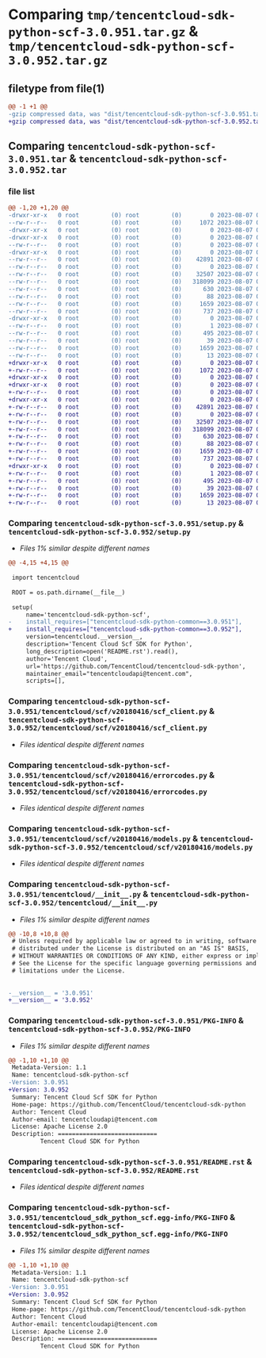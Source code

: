 # Comparing `tmp/tencentcloud-sdk-python-scf-3.0.951.tar.gz` & `tmp/tencentcloud-sdk-python-scf-3.0.952.tar.gz`

## filetype from file(1)

```diff
@@ -1 +1 @@
-gzip compressed data, was "dist/tencentcloud-sdk-python-scf-3.0.951.tar", last modified: Mon Aug  7 00:32:42 2023, max compression
+gzip compressed data, was "dist/tencentcloud-sdk-python-scf-3.0.952.tar", last modified: Mon Aug  7 09:00:33 2023, max compression
```

## Comparing `tencentcloud-sdk-python-scf-3.0.951.tar` & `tencentcloud-sdk-python-scf-3.0.952.tar`

### file list

```diff
@@ -1,20 +1,20 @@
-drwxr-xr-x   0 root         (0) root         (0)        0 2023-08-07 00:32:42.000000 tencentcloud-sdk-python-scf-3.0.951/
--rw-r--r--   0 root         (0) root         (0)     1072 2023-08-07 00:32:42.000000 tencentcloud-sdk-python-scf-3.0.951/setup.py
-drwxr-xr-x   0 root         (0) root         (0)        0 2023-08-07 00:32:42.000000 tencentcloud-sdk-python-scf-3.0.951/tencentcloud/
-drwxr-xr-x   0 root         (0) root         (0)        0 2023-08-07 00:32:42.000000 tencentcloud-sdk-python-scf-3.0.951/tencentcloud/scf/
--rw-r--r--   0 root         (0) root         (0)        0 2023-08-07 00:32:42.000000 tencentcloud-sdk-python-scf-3.0.951/tencentcloud/scf/__init__.py
-drwxr-xr-x   0 root         (0) root         (0)        0 2023-08-07 00:32:42.000000 tencentcloud-sdk-python-scf-3.0.951/tencentcloud/scf/v20180416/
--rw-r--r--   0 root         (0) root         (0)    42891 2023-08-07 00:32:42.000000 tencentcloud-sdk-python-scf-3.0.951/tencentcloud/scf/v20180416/scf_client.py
--rw-r--r--   0 root         (0) root         (0)        0 2023-08-07 00:32:42.000000 tencentcloud-sdk-python-scf-3.0.951/tencentcloud/scf/v20180416/__init__.py
--rw-r--r--   0 root         (0) root         (0)    32507 2023-08-07 00:32:42.000000 tencentcloud-sdk-python-scf-3.0.951/tencentcloud/scf/v20180416/errorcodes.py
--rw-r--r--   0 root         (0) root         (0)   318099 2023-08-07 00:32:42.000000 tencentcloud-sdk-python-scf-3.0.951/tencentcloud/scf/v20180416/models.py
--rw-r--r--   0 root         (0) root         (0)      630 2023-08-07 00:32:42.000000 tencentcloud-sdk-python-scf-3.0.951/tencentcloud/__init__.py
--rw-r--r--   0 root         (0) root         (0)       88 2023-08-07 00:32:42.000000 tencentcloud-sdk-python-scf-3.0.951/setup.cfg
--rw-r--r--   0 root         (0) root         (0)     1659 2023-08-07 00:32:42.000000 tencentcloud-sdk-python-scf-3.0.951/PKG-INFO
--rw-r--r--   0 root         (0) root         (0)      737 2023-08-07 00:32:42.000000 tencentcloud-sdk-python-scf-3.0.951/README.rst
-drwxr-xr-x   0 root         (0) root         (0)        0 2023-08-07 00:32:42.000000 tencentcloud-sdk-python-scf-3.0.951/tencentcloud_sdk_python_scf.egg-info/
--rw-r--r--   0 root         (0) root         (0)        1 2023-08-07 00:32:42.000000 tencentcloud-sdk-python-scf-3.0.951/tencentcloud_sdk_python_scf.egg-info/dependency_links.txt
--rw-r--r--   0 root         (0) root         (0)      495 2023-08-07 00:32:42.000000 tencentcloud-sdk-python-scf-3.0.951/tencentcloud_sdk_python_scf.egg-info/SOURCES.txt
--rw-r--r--   0 root         (0) root         (0)       39 2023-08-07 00:32:42.000000 tencentcloud-sdk-python-scf-3.0.951/tencentcloud_sdk_python_scf.egg-info/requires.txt
--rw-r--r--   0 root         (0) root         (0)     1659 2023-08-07 00:32:42.000000 tencentcloud-sdk-python-scf-3.0.951/tencentcloud_sdk_python_scf.egg-info/PKG-INFO
--rw-r--r--   0 root         (0) root         (0)       13 2023-08-07 00:32:42.000000 tencentcloud-sdk-python-scf-3.0.951/tencentcloud_sdk_python_scf.egg-info/top_level.txt
+drwxr-xr-x   0 root         (0) root         (0)        0 2023-08-07 09:00:33.000000 tencentcloud-sdk-python-scf-3.0.952/
+-rw-r--r--   0 root         (0) root         (0)     1072 2023-08-07 09:00:33.000000 tencentcloud-sdk-python-scf-3.0.952/setup.py
+drwxr-xr-x   0 root         (0) root         (0)        0 2023-08-07 09:00:33.000000 tencentcloud-sdk-python-scf-3.0.952/tencentcloud/
+drwxr-xr-x   0 root         (0) root         (0)        0 2023-08-07 09:00:33.000000 tencentcloud-sdk-python-scf-3.0.952/tencentcloud/scf/
+-rw-r--r--   0 root         (0) root         (0)        0 2023-08-07 09:00:33.000000 tencentcloud-sdk-python-scf-3.0.952/tencentcloud/scf/__init__.py
+drwxr-xr-x   0 root         (0) root         (0)        0 2023-08-07 09:00:33.000000 tencentcloud-sdk-python-scf-3.0.952/tencentcloud/scf/v20180416/
+-rw-r--r--   0 root         (0) root         (0)    42891 2023-08-07 09:00:33.000000 tencentcloud-sdk-python-scf-3.0.952/tencentcloud/scf/v20180416/scf_client.py
+-rw-r--r--   0 root         (0) root         (0)        0 2023-08-07 09:00:33.000000 tencentcloud-sdk-python-scf-3.0.952/tencentcloud/scf/v20180416/__init__.py
+-rw-r--r--   0 root         (0) root         (0)    32507 2023-08-07 09:00:33.000000 tencentcloud-sdk-python-scf-3.0.952/tencentcloud/scf/v20180416/errorcodes.py
+-rw-r--r--   0 root         (0) root         (0)   318099 2023-08-07 09:00:33.000000 tencentcloud-sdk-python-scf-3.0.952/tencentcloud/scf/v20180416/models.py
+-rw-r--r--   0 root         (0) root         (0)      630 2023-08-07 09:00:33.000000 tencentcloud-sdk-python-scf-3.0.952/tencentcloud/__init__.py
+-rw-r--r--   0 root         (0) root         (0)       88 2023-08-07 09:00:33.000000 tencentcloud-sdk-python-scf-3.0.952/setup.cfg
+-rw-r--r--   0 root         (0) root         (0)     1659 2023-08-07 09:00:33.000000 tencentcloud-sdk-python-scf-3.0.952/PKG-INFO
+-rw-r--r--   0 root         (0) root         (0)      737 2023-08-07 09:00:33.000000 tencentcloud-sdk-python-scf-3.0.952/README.rst
+drwxr-xr-x   0 root         (0) root         (0)        0 2023-08-07 09:00:33.000000 tencentcloud-sdk-python-scf-3.0.952/tencentcloud_sdk_python_scf.egg-info/
+-rw-r--r--   0 root         (0) root         (0)        1 2023-08-07 09:00:33.000000 tencentcloud-sdk-python-scf-3.0.952/tencentcloud_sdk_python_scf.egg-info/dependency_links.txt
+-rw-r--r--   0 root         (0) root         (0)      495 2023-08-07 09:00:33.000000 tencentcloud-sdk-python-scf-3.0.952/tencentcloud_sdk_python_scf.egg-info/SOURCES.txt
+-rw-r--r--   0 root         (0) root         (0)       39 2023-08-07 09:00:33.000000 tencentcloud-sdk-python-scf-3.0.952/tencentcloud_sdk_python_scf.egg-info/requires.txt
+-rw-r--r--   0 root         (0) root         (0)     1659 2023-08-07 09:00:33.000000 tencentcloud-sdk-python-scf-3.0.952/tencentcloud_sdk_python_scf.egg-info/PKG-INFO
+-rw-r--r--   0 root         (0) root         (0)       13 2023-08-07 09:00:33.000000 tencentcloud-sdk-python-scf-3.0.952/tencentcloud_sdk_python_scf.egg-info/top_level.txt
```

### Comparing `tencentcloud-sdk-python-scf-3.0.951/setup.py` & `tencentcloud-sdk-python-scf-3.0.952/setup.py`

 * *Files 1% similar despite different names*

```diff
@@ -4,15 +4,15 @@
 
 import tencentcloud
 
 ROOT = os.path.dirname(__file__)
 
 setup(
     name='tencentcloud-sdk-python-scf',
-    install_requires=["tencentcloud-sdk-python-common==3.0.951"],
+    install_requires=["tencentcloud-sdk-python-common==3.0.952"],
     version=tencentcloud.__version__,
     description='Tencent Cloud Scf SDK for Python',
     long_description=open('README.rst').read(),
     author='Tencent Cloud',
     url='https://github.com/TencentCloud/tencentcloud-sdk-python',
     maintainer_email="tencentcloudapi@tencent.com",
     scripts=[],
```

### Comparing `tencentcloud-sdk-python-scf-3.0.951/tencentcloud/scf/v20180416/scf_client.py` & `tencentcloud-sdk-python-scf-3.0.952/tencentcloud/scf/v20180416/scf_client.py`

 * *Files identical despite different names*

### Comparing `tencentcloud-sdk-python-scf-3.0.951/tencentcloud/scf/v20180416/errorcodes.py` & `tencentcloud-sdk-python-scf-3.0.952/tencentcloud/scf/v20180416/errorcodes.py`

 * *Files identical despite different names*

### Comparing `tencentcloud-sdk-python-scf-3.0.951/tencentcloud/scf/v20180416/models.py` & `tencentcloud-sdk-python-scf-3.0.952/tencentcloud/scf/v20180416/models.py`

 * *Files identical despite different names*

### Comparing `tencentcloud-sdk-python-scf-3.0.951/tencentcloud/__init__.py` & `tencentcloud-sdk-python-scf-3.0.952/tencentcloud/__init__.py`

 * *Files 1% similar despite different names*

```diff
@@ -10,8 +10,8 @@
 # Unless required by applicable law or agreed to in writing, software
 # distributed under the License is distributed on an "AS IS" BASIS,
 # WITHOUT WARRANTIES OR CONDITIONS OF ANY KIND, either express or implied.
 # See the License for the specific language governing permissions and
 # limitations under the License.
 
 
-__version__ = '3.0.951'
+__version__ = '3.0.952'
```

### Comparing `tencentcloud-sdk-python-scf-3.0.951/PKG-INFO` & `tencentcloud-sdk-python-scf-3.0.952/PKG-INFO`

 * *Files 1% similar despite different names*

```diff
@@ -1,10 +1,10 @@
 Metadata-Version: 1.1
 Name: tencentcloud-sdk-python-scf
-Version: 3.0.951
+Version: 3.0.952
 Summary: Tencent Cloud Scf SDK for Python
 Home-page: https://github.com/TencentCloud/tencentcloud-sdk-python
 Author: Tencent Cloud
 Author-email: tencentcloudapi@tencent.com
 License: Apache License 2.0
 Description: ============================
         Tencent Cloud SDK for Python
```

### Comparing `tencentcloud-sdk-python-scf-3.0.951/README.rst` & `tencentcloud-sdk-python-scf-3.0.952/README.rst`

 * *Files identical despite different names*

### Comparing `tencentcloud-sdk-python-scf-3.0.951/tencentcloud_sdk_python_scf.egg-info/PKG-INFO` & `tencentcloud-sdk-python-scf-3.0.952/tencentcloud_sdk_python_scf.egg-info/PKG-INFO`

 * *Files 1% similar despite different names*

```diff
@@ -1,10 +1,10 @@
 Metadata-Version: 1.1
 Name: tencentcloud-sdk-python-scf
-Version: 3.0.951
+Version: 3.0.952
 Summary: Tencent Cloud Scf SDK for Python
 Home-page: https://github.com/TencentCloud/tencentcloud-sdk-python
 Author: Tencent Cloud
 Author-email: tencentcloudapi@tencent.com
 License: Apache License 2.0
 Description: ============================
         Tencent Cloud SDK for Python
```

